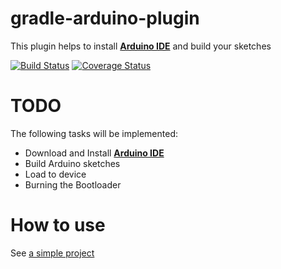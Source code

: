 # gradle-arduino-plugin
This plugin helps to install **[Arduino IDE](https://www.arduino.cc/en/Main/Software)** and build your sketches

[![Build Status](https://travis-ci.org/zhurlik/gradle-arduino-plugin.svg?branch=master)](https://travis-ci.org/zhurlik/gradle-arduino-plugin)
[![Coverage Status](https://coveralls.io/repos/github/zhurlik/gradle-arduino-plugin/badge.svg?branch=master)](https://coveralls.io/github/zhurlik/gradle-arduino-plugin?branch=master)

# TODO
The following tasks will be implemented:
* Download and Install **[Arduino IDE](https://www.arduino.cc/en/Main/Software)**
* Build Arduino sketches
* Load to device
* Burning the Bootloader

# How to use
See [a simple project](sample)

